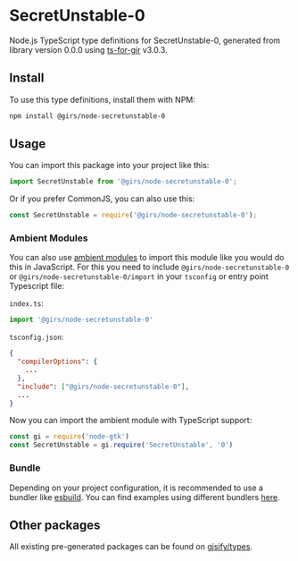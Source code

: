 
# SecretUnstable-0

Node.js TypeScript type definitions for SecretUnstable-0, generated from library version 0.0.0 using [ts-for-gir](https://github.com/gjsify/ts-for-gir) v3.0.3.


## Install

To use this type definitions, install them with NPM:
```bash
npm install @girs/node-secretunstable-0
```

## Usage

You can import this package into your project like this:
```ts
import SecretUnstable from '@girs/node-secretunstable-0';
```

Or if you prefer CommonJS, you can also use this:
```ts
const SecretUnstable = require('@girs/node-secretunstable-0');
```

### Ambient Modules

You can also use [ambient modules](https://github.com/gjsify/ts-for-gir/tree/main/packages/cli#ambient-modules) to import this module like you would do this in JavaScript.
For this you need to include `@girs/node-secretunstable-0` or `@girs/node-secretunstable-0/import` in your `tsconfig` or entry point Typescript file:

`index.ts`:
```ts
import '@girs/node-secretunstable-0'
```

`tsconfig.json`:
```json
{
  "compilerOptions": {
    ...
  },
  "include": ["@girs/node-secretunstable-0"],
  ...
}
```

Now you can import the ambient module with TypeScript support: 

```ts
const gi = require('node-gtk')
const SecretUnstable = gi.require('SecretUnstable', '0')
```


### Bundle

Depending on your project configuration, it is recommended to use a bundler like [esbuild](https://esbuild.github.io/). You can find examples using different bundlers [here](https://github.com/gjsify/ts-for-gir/tree/main/examples).

## Other packages

All existing pre-generated packages can be found on [gjsify/types](https://github.com/gjsify/types).

